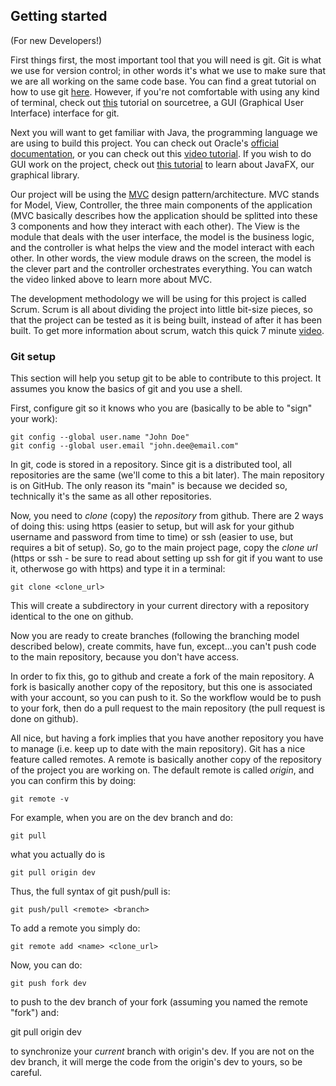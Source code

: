 ## Getting started
(For new Developers!)

First things first, the most important tool that you will need is git.
Git is what we use for version control; in other words it's what we use
to make sure that we are all working on the same code base.
You can find a great tutorial on how to use git
[here](https://www.youtube.com/watch?v=HVsySz-h9r4).
However, if you're not comfortable with using any kind of terminal, check out
[this](https://www.youtube.com/watch?v=UD7PV8auGLg) tutorial on sourcetree,
a GUI (Graphical User Interface) interface for git.

Next you will want to get familiar with Java, the programming language we are
using to build this project. You can check out Oracle's [official
documentation](https://docs.oracle.com/javase/7/docs/api/), or you can check
out this [video tutorial](https://thenewboston.com/videos.php?cat=31). If you
wish to do GUI work on the project, check out
[this tutorial](https://www.youtube.com/watch?v=FLkOX4Eez6o&list=PL6gx4Cwl9DGBzfXLWLSYVy8EbTdpGbUIG)
to learn about JavaFX, our graphical library.

Our project will be using the
[MVC](https://www.youtube.com/watch?v=1IsL6g2ixak) design pattern/architecture.
MVC stands for Model, View, Controller, the three main components of the
application (MVC basically describes how the application should be splitted
into these 3 components and how they interact with each other). The View is the
module that deals with the user interface, the model is the business logic,
and the controller is what helps the view and the model interact with each
other. In other words, the view module draws on the screen, the model is the
clever part and the controller orchestrates everything.
You can watch the video linked above to learn more about MVC.

The development methodology we will be using for this project is called Scrum.
Scrum is all about dividing the project into little bit-size pieces, so that
the project can be tested as it is being built, instead of after it has been
built. To get more information about scrum, watch this quick 7 minute
[video](https://www.youtube.com/watch?v=9TycLR0TqFA).


### Git setup

This section will help you setup git to be able to contribute to this project.
It assumes you know the basics of git and you use a shell.

First, configure git so it knows who you are (basically to be able to "sign"
your work):

    git config --global user.name "John Doe"
    git config --global user.email "john.dee@email.com"

In git, code is stored in a repository. Since git is a distributed tool, all
repositories are the same (we'll come to this a bit later). The main repository
is on GitHub. The only reason its "main" is because we decided so, technically
it's the same as all other repositories.

Now, you need to _clone_ (copy) the _repository_ from github. There are 2 ways
of doing this: using https (easier to setup, but will ask for your github
username and password from time to time) or ssh (easier to use, but requires
a bit of setup). So, go to the main project page, copy the _clone url_ (https
or ssh - be sure to read about setting up ssh for git if you want to use it,
otherwose go with https) and type it in a terminal:

    git clone <clone_url>

This will create a subdirectory in your current directory with a repository
identical to the one on github.

Now you are ready to create branches (following the branching model described
below), create commits, have fun, except...you can't push code to the main
repository, because you don't have access.

In order to fix this, go to github and create a fork of the main repository.
A fork is basically another copy of the repository, but this one is associated
with your account, so you can push to it. So the workflow would be to push
to your fork, then do a pull request to the main repository (the pull request
is done on github).

All nice, but having a fork implies that you have another repository you have
to manage (i.e. keep up to date with the main repository). Git has a nice
feature called remotes. A remote is basically another copy of the repository
of the project you are working on. The default remote is called _origin_,
and you can confirm this by doing:

    git remote -v

For example, when you are on the dev branch and do:

    git pull

what you actually do is

    git pull origin dev

Thus, the full syntax of git push/pull is:

    git push/pull <remote> <branch>

To add a remote you simply do:

    git remote add <name> <clone_url>

Now, you can do:

    git push fork dev

to push to the dev branch of your fork (assuming you named the remote "fork")
and:

   git pull origin dev

to synchronize your *current* branch with origin's dev. If you are not on
the dev branch, it will merge the code from the origin's dev to yours, so
be careful.
